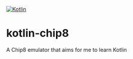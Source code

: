 [![Kotlin](https://img.shields.io/badge/kotlin-1.0.0-beta-4584-blue.svg)](http://kotlinlang.org)

# kotlin-chip8
A Chip8 emulator that aims for me to learn Kotlin
